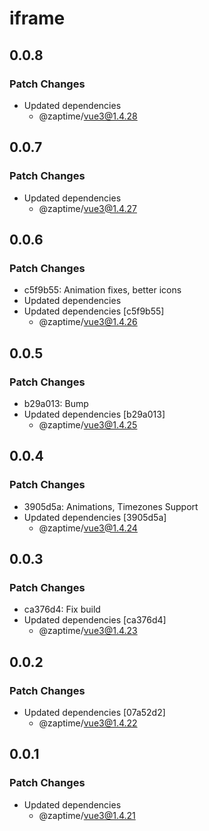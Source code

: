 # iframe

## 0.0.8

### Patch Changes

- Updated dependencies
  - @zaptime/vue3@1.4.28

## 0.0.7

### Patch Changes

- Updated dependencies
  - @zaptime/vue3@1.4.27

## 0.0.6

### Patch Changes

- c5f9b55: Animation fixes, better icons
- Updated dependencies
- Updated dependencies [c5f9b55]
  - @zaptime/vue3@1.4.26

## 0.0.5

### Patch Changes

- b29a013: Bump
- Updated dependencies [b29a013]
  - @zaptime/vue3@1.4.25

## 0.0.4

### Patch Changes

- 3905d5a: Animations, Timezones Support
- Updated dependencies [3905d5a]
  - @zaptime/vue3@1.4.24

## 0.0.3

### Patch Changes

- ca376d4: Fix build
- Updated dependencies [ca376d4]
  - @zaptime/vue3@1.4.23

## 0.0.2

### Patch Changes

- Updated dependencies [07a52d2]
  - @zaptime/vue3@1.4.22

## 0.0.1

### Patch Changes

- Updated dependencies
  - @zaptime/vue3@1.4.21
